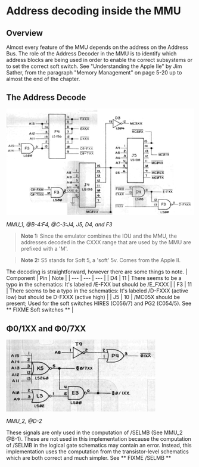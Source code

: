 # Address decoding inside the MMU

## Overview

Almost every feature of the MMU depends on the address on the Address Bus. The role of the Address Decoder in the MMU is to identify which address blocks are being used in order to enable the correct subsystems or to set the correct soft switch. See "Understanding the Apple IIe" by Jim Sather, from the paragraph "Memory Management" on page 5-20 up to almost the end of the chapter.

## The Address Decode
<a align="center" href="/Schematics/MMU_1.jpg">
    <img src="/resources/mmu-address-decode.png" style="width: 820px"/>
</a>
<p><i>MMU_1, @B-4:F4, @C-3:J4, J5, D4, and F3</i></p>

> **Note 1:** Since the emulator combines the IOU and the MMU, the addresses decoded in the CXXX range that are used by the MMU are prefixed with a 'M'.

> **Note 2:** S5 stands for Soft 5, a 'soft' 5v. Comes from the Apple II.

The decoding is straightforward, however there are some things to note.
| Component | Pin | Note |
| --- | --- | --- |
| D4 | 11 | There seems to be a typo in the schematics: It's labeled /E-FXX but should be /E_FXXX |
| F3 | 11 | There seems to be a typo in the schematics: It's labeled /D-FXXX (active low) but should be D-FXXX (active high) |
| J5 | 10 | /MC05X should be present;  Used for the soft switches HIRES (C056/7) and PG2 (C054/5). See ** FIXME Soft switches ** |

## Φ0/1XX and Φ0/7XX

<a align="center" href="/Schematics/MMU_2.jpg">
    <img src="/resources/mmu-address-decode-2.png" style="width: 400px"/>
</a>
<p><i>MMU_2, @D-2</i></p>

These signals are only used in the computation of /SELMB (See MMU_2 @B-1). These are not used in this implementation because the computation of /SELMB in the logical gate schematics may contain an error. Instead, this implementation uses the computation from the transistor-level schematics which are both correct and much simpler. See ** FIXME /SELMB **


